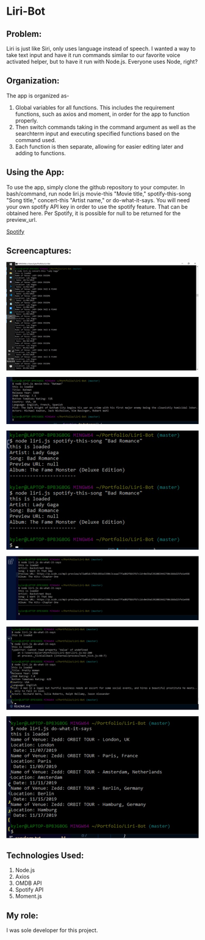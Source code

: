 # Liri-Bot

## Problem: 
Liri is just like Siri, only uses language instead of speech. I wanted a way to take text input and have it run commands similar to our favorite voice activated helper, but to have it run with Node.js. Everyone uses Node, right?

## Organization: 
The app is organized as-
1. Global variables for all functions. This includes the requirement functions, such as axios and moment, in order for the app to function properly. 
2. Then switch commands taking in the command argument as well as the searchterm input and executing specified functions based on the command used.
3. Each function is then separate, allowing for easier editing later and adding to functions.

## Using the App: 
To use the app, simply clone the github repository to your computer. In bash/command, run node liri.js movie-this "Movie title," spotify-this-song "Song title," concert-this "Artist name," or do-what-it-says. You will need your own spotify API key in order to use the spotify feature. That can be obtained here. Per Spotify, it is possible for null to be returned for the preview_url. 

[Spotify](https://developer.spotify.com/dashboard/login)

## Screencaptures:

![Capture1](/Images/concertthisscreen.jpg)

![Capture2](/Images/moviethisscreen.jpg)

![Capture3](/Images/spotifyscreencapture.jpg)

![Capture4](/Images/dowhatsays.jpg)

![Capture5](/Images/dowhatsays2.jpg)

![Capture6](/Images/dowhatsays3.jpg)

## Technologies Used: 
1. Node.js
2. Axios
3. OMDB API
4. Spotify API
5. Moment.js

## My role: 
I was sole developer for this project. 